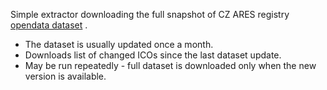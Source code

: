 Simple extractor downloading the full snapshot of CZ ARES registry [opendata dataset](http://wwwinfo.mfcr.cz/ares/ares_opendata.html.cz) . 

- The dataset is usually updated once a month.
- Downloads list of changed ICOs since the last dataset update.
- May be run repeatedly - full dataset is downloaded only when the new version is available. 
